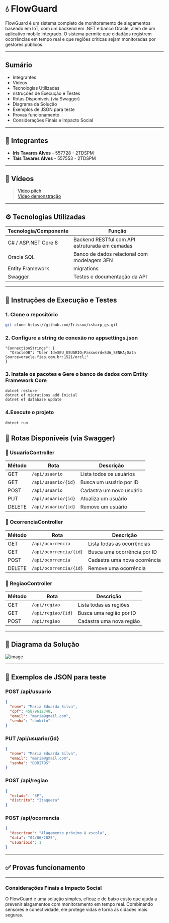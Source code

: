 # 💧 FlowGuard

FlowGuard é um sistema completo de monitoramento de alagamentos baseado em IoT, com um backend em .NET e banco Oracle, além de um aplicativo mobile integrado. O sistema permite que cidadãos registrem ocorrências em tempo real e que regiões críticas sejam monitoradas por gestores públicos.

---

##  Sumário

- Integrantes
- Vídeos
-  Tecnologias Utilizadas
- nstruções de Execução e Testes
-  Rotas Disponíveis (via Swagger)
-  Diagrama da Solução
-  Exemplos de JSON para teste
-  Provas funcionamento
-  Considerações Finais e Impacto Social

---

## 👥 Integrantes

- **Iris Tavares Alves** - 557728 - 2TDSPM  
- **Taís Tavares Alves** - 557553 - 2TDSPM

---

## 🎥 Vídeos

> <a href="https://youtu.be/2FZtU9p_QFM?si=WXAlWfOYOdt-qaK5">Vídeo pitch</a> </br>
> <a href="https://youtu.be/V0hH6RgmKWQ?si=J6i1oNL5WEU-zqZ9">Vídeo demonstração</a>

---

## ⚙️ Tecnologias Utilizadas

| Tecnologia/Componente     | Função                                   |
|--------------------------|------------------------------------------|
| C# / ASP.NET Core 8      | Backend RESTful com API estruturada em camadas     |
| Oracle SQL      | Banco de dados relacional com modelagem 3FN        |
| Entity Framework |  migrations      |
| Swagger                 | Testes e documentação da API             |


---

## 🔎 Instruções de Execução e Testes

### 1. Clone o repositório
```bash
git clone https://github.com/Irissuu/csharp_gs.git
```

### 2. Configure a string de conexão no appsettings.json
```text
"ConnectionStrings": {
  "OracleDB": "User Id=SEU_USUARIO;Password=SUA_SENHA;Data Source=oracle.fiap.com.br:1521/orcl;"
}
```

### 3.  Instale os pacotes e Gere o banco de dados com Entity Framework Core
``` text
dotnet restore
dotnet ef migrations add Inicial
dotnet ef database update
```

### 4.Execute o projeto
```text
dotnet run
```

## 🔁 Rotas Disponíveis (via Swagger)


### 🔹 UsuarioController

| Método | Rota                | Descrição                      |
|--------|---------------------|-------------------------------|
| GET    | `/api/usuario`      | Lista todos os usuários       |
| GET    | `/api/usuario/{id}` | Busca um usuário por ID       |
| POST   | `/api/usuario`      | Cadastra um novo usuário      |
| PUT    | `/api/usuario/{id}` | Atualiza um usuário           |
| DELETE | `/api/usuario/{id}` | Remove um usuário             |



### 🔹 OcorrenciaController

| Método | Rota                   | Descrição                            |
|--------|------------------------|---------------------------------------|
| GET    | `/api/ocorrencia`      | Lista todas as ocorrências           |
| GET    | `/api/ocorrencia/{id}` | Busca uma ocorrência por ID          |
| POST   | `/api/ocorrencia`      | Cadastra uma nova ocorrência         |
| DELETE | `/api/ocorrencia/{id}` | Remove uma ocorrência                |



### 🔹 RegiaoController

| Método | Rota              | Descrição                      |
|--------|-------------------|-------------------------------|
| GET    | `/api/regiao`     | Lista todas as regiões        |
| GET    | `/api/regiao/{id}`| Busca uma região por ID       |
| POST   | `/api/regiao`     | Cadastra uma nova região      |

---

## 📑  Diagrama da Solução
![image](https://github.com/user-attachments/assets/5fcdfacd-3d66-4dc8-9687-7530dc9db014)


---

## 📄 Exemplos de JSON para teste 

### POST /api/usuario
```json
{
  "nome": "Maria Eduarda Silva",
  "cpf": 45879612348,
  "email": "maria@gmail.com",
  "senha": "chokito"
}
```
### PUT /api/usuario/{id}
```json
{
  "nome": "Maria Eduarda Silva",
  "email": "maria@gmail.com",
  "senha": "DORITOS"
}
```

### POST /api/regiao
```json
{
  "estado": "SP",
  "distrito": "Itaquera"
}

```

### POST /api/ocorrencia
```json
{
  "descricao": "Alagamento próximo à escola",
  "data": "04/06/2025",
  "usuarioId": 1
}
```
---

## ✅ Provas funcionamento




---

### Considerações Finais e Impacto Social
O FlowGuard é uma solução simples, eficaz e de baixo custo que ajuda a prevenir alagamentos com monitoramento em tempo real. Combinando sensores e conectividade, ele protege vidas e torna as cidades mais seguras.
